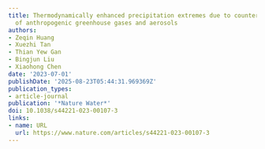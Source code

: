 ```yaml
---
title: Thermodynamically enhanced precipitation extremes due to counterbalancing influences
  of anthropogenic greenhouse gases and aerosols
authors:
- Zeqin Huang
- Xuezhi Tan
- Thian Yew Gan
- Bingjun Liu
- Xiaohong Chen
date: '2023-07-01'
publishDate: '2025-08-23T05:44:31.969369Z'
publication_types:
- article-journal
publication: '*Nature Water*'
doi: 10.1038/s44221-023-00107-3
links:
- name: URL
  url: https://www.nature.com/articles/s44221-023-00107-3
---
```

